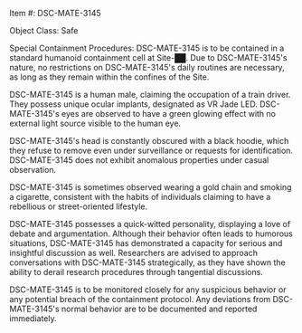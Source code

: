 Item #: DSC-MATE-3145

Object Class: Safe

Special Containment Procedures: DSC-MATE-3145 is to be contained in a standard humanoid containment cell at Site-██. Due to DSC-MATE-3145's nature, no restrictions on DSC-MATE-3145's daily routines are necessary, as long as they remain within the confines of the Site.

DSC-MATE-3145 is a human male, claiming the occupation of a train driver. They possess unique ocular implants, designated as VR Jade LED. DSC-MATE-3145's eyes are observed to have a green glowing effect with no external light source visible to the human eye.

DSC-MATE-3145's head is constantly obscured with a black hoodie, which they refuse to remove even under surveillance or requests for identification. DSC-MATE-3145 does not exhibit anomalous properties under casual observation.

DSC-MATE-3145 is sometimes observed wearing a gold chain and smoking a cigarette, consistent with the habits of individuals claiming to have a rebellious or street-oriented lifestyle.

DSC-MATE-3145 possesses a quick-witted personality, displaying a love of debate and argumentation. Although their behavior often leads to humorous situations, DSC-MATE-3145 has demonstrated a capacity for serious and insightful discussion as well. Researchers are advised to approach conversations with DSC-MATE-3145 strategically, as they have shown the ability to derail research procedures through tangential discussions.

DSC-MATE-3145 is to be monitored closely for any suspicious behavior or any potential breach of the containment protocol. Any deviations from DSC-MATE-3145's normal behavior are to be documented and reported immediately.